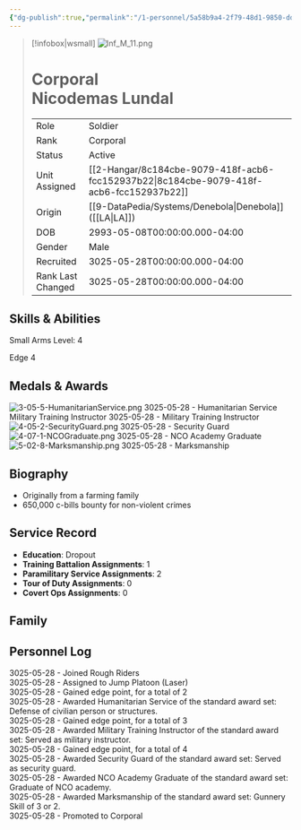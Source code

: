 ```yaml
---
{"dg-publish":true,"permalink":"/1-personnel/5a58b9a4-2f79-48d1-9850-dd0e254b79a8/"}
---
```



> [!infobox|wsmall]
> ![Inf_M_11.png](/img/user/z_Assets/People/Male/Soldier/Inf_M_11.png)
> # Corporal<br>Nicodemas  Lundal
> | | |
> | - | - |
> | Role | Soldier |
> | Rank | Corporal |
> | Status | Active |
> | Unit Assigned | [[2-Hangar/8c184cbe-9079-418f-acb6-fcc152937b22\|8c184cbe-9079-418f-acb6-fcc152937b22]]
> | Origin | [[9-DataPedia/Systems/Denebola\|Denebola]]<br>([[LA\|LA]]) |
> | DOB | 2993-05-08T00:00:00.000-04:00 |
> | Gender | Male |
> | Recruited | 3025-05-28T00:00:00.000-04:00 |
> | Rank Last Changed | 3025-05-28T00:00:00.000-04:00 |

## Skills & Abilities
Small Arms Level: 4

Edge 4

## Medals & Awards
     
![3-05-5-HumanitarianService.png](/img/user/z_Assets/Awards/ribbons/3-05-5-HumanitarianService.png) 3025-05-28 - Humanitarian Service<br>Military Training Instructor 3025-05-28 - Military Training Instructor<br>![4-05-2-SecurityGuard.png](/img/user/z_Assets/Awards/ribbons/4-05-2-SecurityGuard.png) 3025-05-28 - Security Guard<br>![4-07-1-NCOGraduate.png](/img/user/z_Assets/Awards/ribbons/4-07-1-NCOGraduate.png) 3025-05-28 - NCO Academy Graduate<br>![5-02-8-Marksmanship.png](/img/user/z_Assets/Awards/ribbons/5-02-8-Marksmanship.png) 3025-05-28 - Marksmanship<br>

## Biography
- Originally from a farming family
- 650,000 c-bills bounty for non-violent crimes

## Service Record
- **Education**: Dropout
- **Training Battalion Assignments**: 1
- **Paramilitary Service Assignments**: 2
- **Tour of Duty Assignments**: 0
- **Covert Ops Assignments**: 0

## Family



## Personnel Log
3025-05-28 - Joined Rough Riders<br>3025-05-28 - Assigned to Jump Platoon (Laser)<br>3025-05-28 - Gained edge point, for a total of 2<br>3025-05-28 - Awarded Humanitarian Service of the standard award set: Defense of civilian person or structures.<br>3025-05-28 - Gained edge point, for a total of 3<br>3025-05-28 - Awarded Military Training Instructor of the standard award set: Served as military instructor.<br>3025-05-28 - Gained edge point, for a total of 4<br>3025-05-28 - Awarded Security Guard of the standard award set: Served as security guard.<br>3025-05-28 - Awarded NCO Academy Graduate of the standard award set: Graduate of NCO academy.<br>3025-05-28 - Awarded Marksmanship of the standard award set: Gunnery Skill of 3 or 2.<br>3025-05-28 - Promoted to Corporal<br>

